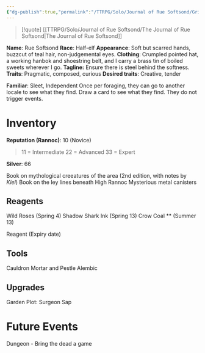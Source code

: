 ```yaml
---
{"dg-publish":true,"permalink":"/TTRPG/Solo/Journal of Rue Softsond/Grimoire/0. Overall Stats/"}
---
```


> [!quote] [[TTRPG/Solo/Journal of Rue Softsond/The Journal of Rue Softsond\|The Journal of Rue Softsond]] 

**Name**: Rue Softsond
**Race**: Half-elf
**Appearance**: Soft but scarred hands, buzzcut of teal hair, non-judgemental eyes.
**Clothing**: Crumpled pointed hat, a working hanbok and shoestring belt, and I carry a brass tin of boiled sweets wherever I go.
**Tagline:** Ensure there is steel behind the softness.
**Traits**: Pragmatic, composed, curious
**Desired traits**: Creative, tender

**Familiar**: Sleet, Independent
Once per foraging, they can go to another locale to see what they find. Draw a card to see what they find. They do not trigger events.

#  Inventory

**Reputation (Rannoc)**: 10 (Novice)
> 11 = Intermediate
> 22 = Advanced
> 33 = Expert

**Silver**: 66

Book on mythological creeatures of the area (2nd edition, with notes by *Kiel*)
Book on the ley lines beneath High Rannoc
Mysterious metal canisters

##  Reagents

Wild Roses (Spring 4)
Shadow Shark Ink (Spring 13)
Crow Coal ** (Summer 13)

Reagent (Expiry date)

##  Tools

Cauldron
Mortar and Pestle
Alembic

##  Upgrades

Garden Plot: Surgeon Sap

#  Future Events

Dungeon - Bring the dead a game